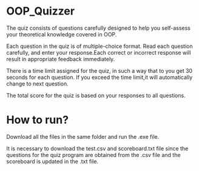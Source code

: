 

# OOP_Quizzer

The quiz consists of questions carefully designed to help you self-assess your theoretical knowledge covered in OOP.

Each question in the quiz is of multiple-choice format. Read each question carefully, and enter your response.Each correct or incorrect response will result in appropriate feedback immediately.

There is a time limit assigned for the quiz, in such a way that to you get 30 seconds for each question. If you exceed the time limit,it will automatically change to next question.

The total score for the quiz is based on your responses to all questions.


# How to run?

Download all the files in the same folder and run the .exe file.

It is necessary to download the test.csv and scoreboard.txt file since the questions for the quiz program are obtained from the .csv file and the scoreboard is updated in the .txt file.


